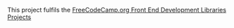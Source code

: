 This project fulfils the [FreeCodeCamp.org Front End Development Libraries Projects](https://www.freecodecamp.org/learn/front-end-development-libraries/front-end-development-libraries-projects/build-a-javascript-calculator)
